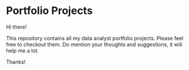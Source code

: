 # Portfolio Projects

Hi there!

This repository contains all my data analyst portfolio projects. 
Please feel free to checkout them. Do mention your thoughts and suggestions, it will help me a lot.

Thanks!